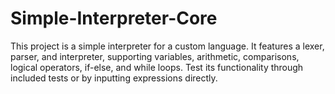 # Simple-Interpreter-Core
This project is a simple interpreter for a custom language. It features a lexer, parser, and interpreter, supporting variables, arithmetic, comparisons, logical operators, if-else, and while loops. Test its functionality through included tests or by inputting expressions directly.
